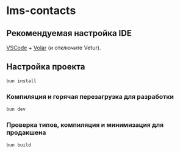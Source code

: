 # lms-contacts

## Рекомендуемая настройка IDE

[VSCode](https://code.visualstudio.com/) + [Volar](https://marketplace.visualstudio.com/items?itemName=Vue.volar) (и отключите Vetur).

## Настройка проекта

```sh
bun install
```

### Компиляция и горячая перезагрузка для разработки

```sh
bun dev
```

### Проверка типов, компиляция и минимизация для продакшена

```sh
bun build
```
